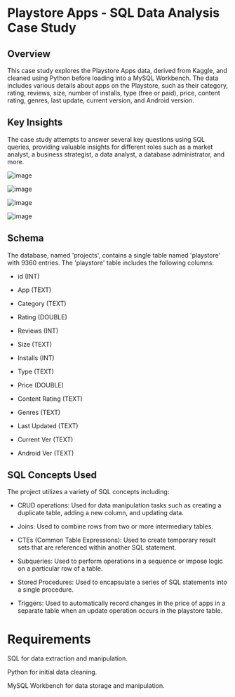# Playstore Apps - SQL Data Analysis Case Study

## Overview

This case study explores the Playstore Apps data, derived from Kaggle, and cleaned using Python before loading into a MySQL Workbench. The data includes various details about apps on the Playstore, such as their category, rating, reviews, size, number of installs, type (free or paid), price, content rating, genres, last update, current version, and Android version.


## Key Insights
The case study attempts to answer several key questions using SQL queries, providing valuable insights for different roles such as a market analyst, a business strategist, a data analyst, a database administrator, and more.


![image](https://github.com/user-attachments/assets/02e74cd4-2bb7-47d9-a297-c521431148d3)

![image](https://github.com/user-attachments/assets/e54bd472-411b-46b9-a3e9-bba8e1b627a7)

![image](https://github.com/user-attachments/assets/1787f8a5-de35-410b-a129-bbd9f20a50ad)

![image](https://github.com/user-attachments/assets/7adebf95-9cd8-42a9-bd00-dd7cef0baa13)


## Schema
The database, named 'projects', contains a single table named 'playstore' with 9360 entries. The 'playstore' table includes the following columns:

- id (INT)

- App (TEXT)

- Category (TEXT)

- Rating (DOUBLE)

- Reviews (INT)

- Size (TEXT)

- Installs (INT)

- Type (TEXT)

- Price (DOUBLE)

- Content Rating (TEXT)

- Genres (TEXT)

- Last Updated (TEXT)

- Current Ver (TEXT)

- Android Ver (TEXT)



## SQL Concepts Used

The project utilizes a variety of SQL concepts including:

- CRUD operations: Used for data manipulation tasks such as creating a duplicate table, adding a new column, and updating data.

- Joins: Used to combine rows from two or more intermediary tables.

- CTEs (Common Table Expressions): Used to create temporary result sets that are referenced within another SQL statement.

- Subqueries: Used to perform operations in a sequence or impose logic on a particular row of a table.

- Stored Procedures: Used to encapsulate a series of SQL statements into a single procedure.

- Triggers: Used to automatically record changes in the price of apps in a separate table when an update operation occurs in the playstore table.


# Requirements
SQL for data extraction and manipulation.

Python for initial data cleaning.

MySQL Workbench for data storage and manipulation.
